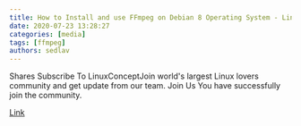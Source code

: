 ```yaml
---
title: How to Install and use FFmpeg on Debian 8 Operating System - Linux Concept
date: 2020-07-23 13:28:27
categories: [media]
tags: [ffmpeg]
authors: sedlav
---
```


Shares Subscribe To LinuxConceptJoin world's largest Linux lovers community and get update from our team. Join Us You have successfully join the community.

[Link](https://linuxconcept.com/how-to-install-and-use-ffmpeg-on-debian-8-operating-system/)

